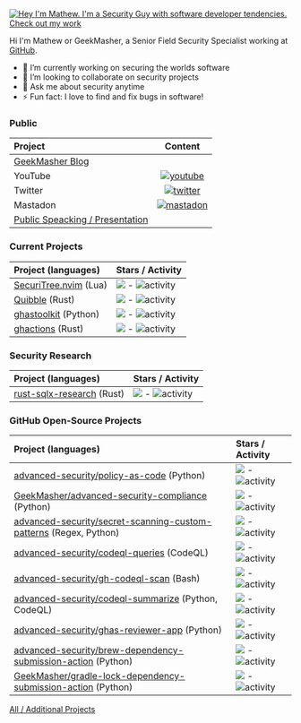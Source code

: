 
[![Hey I'm Mathew. I'm a Security Guy with software developer tendencies. Check out my work](https://github.com/GeekMasher/GeekMasher/raw/master/assets/profile.gif)](https://geekmasher.dev)

Hi I'm Mathew or GeekMasher, a Senior Field Security Specialist working at [GitHub](https://github.com/).

- 🔭 I’m currently working on securing the worlds software
- 👯 I’m looking to collaborate on security projects
- 💬 Ask me about security anytime
- ⚡ Fun fact: I love to find and fix bugs in software!

### Public 

| Project | Content |
| :------ | :---: |
| [GeekMasher Blog](https://geekmasher.dev) | |
| YouTube | [![youtube](https://img.shields.io/youtube/channel/subscribers/UC7e94PuJo_6tMxwx6BS7dzw?style=social)](https://www.youtube.com/@GeekMasher) |
| Twitter | [![twitter](https://img.shields.io/twitter/follow/geekmasher?style=social)](https://twitter.com/geekmasher) |
| Mastadon | [![mastadon](https://img.shields.io/mastodon/follow/109349397892890596?domain=https%3A%2F%2Finfosec.exchange&style=social)](https://infosec.exchange/@geekmasher)
| [Public Speacking / Presentation](https://github.com/GeekMasher/presentations) | |

<!-- PROJECTS -->
### Current Projects

| Project (languages) | Stars / Activity |
| :------------------ | :--------------- |
| [SecuriTree.nvim](https://github.com/GeekMasher/securitree.nvim) (Lua)| ![](https://img.shields.io/github/stars/GeekMasher/securitree.nvim?style=flat-square) - ![activity](https://img.shields.io/github/last-commit/GeekMasher/securitree.nvim?style=flat-square) |
| [Quibble](https://github.com/GeekMasher/quibble) (Rust)| ![](https://img.shields.io/github/stars/GeekMasher/quibble?style=flat-square) - ![activity](https://img.shields.io/github/last-commit/GeekMasher/quibble?style=flat-square) |
| [ghastoolkit](https://github.com/GeekMasher/ghastoolkit) (Python)| ![](https://img.shields.io/github/stars/GeekMasher/ghastoolkit?style=flat-square) - ![activity](https://img.shields.io/github/last-commit/GeekMasher/ghastoolkit?style=flat-square) |
| [ghactions](https://github.com/GeekMasher/ghactions) (Rust)| ![](https://img.shields.io/github/stars/GeekMasher/ghactions?style=flat-square) - ![activity](https://img.shields.io/github/last-commit/GeekMasher/ghactions?style=flat-square) |

### Security Research

| Project (languages) | Stars / Activity |
| :------------------ | :--------------- |
| [rust-sqlx-research](https://github.com/GeekMasher/rust-sqlx-research) (Rust)| ![](https://img.shields.io/github/stars/GeekMasher/rust-sqlx-research?style=flat-square) - ![activity](https://img.shields.io/github/last-commit/GeekMasher/rust-sqlx-research?style=flat-square) |

### GitHub Open-Source Projects

| Project (languages) | Stars / Activity |
| :------------------ | :--------------- |
| [advanced-security/policy-as-code](https://github.com/advanced-security/policy-as-code) (Python)| ![](https://img.shields.io/github/stars/advanced-security/policy-as-code?style=flat-square) - ![activity](https://img.shields.io/github/last-commit/advanced-security/policy-as-code?style=flat-square) |
| [GeekMasher/advanced-security-compliance](https://github.com/GeekMasher/advanced-security-compliance) (Python)| ![](https://img.shields.io/github/stars/GeekMasher/advanced-security-compliance?style=flat-square) - ![activity](https://img.shields.io/github/last-commit/GeekMasher/advanced-security-compliance?style=flat-square) |
| [advanced-security/secret-scanning-custom-patterns](https://github.com/advanced-security/secret-scanning-custom-patterns) (Regex, Python)| ![](https://img.shields.io/github/stars/advanced-security/secret-scanning-custom-patterns?style=flat-square) - ![activity](https://img.shields.io/github/last-commit/advanced-security/secret-scanning-custom-patterns?style=flat-square) |
| [advanced-security/codeql-queries](https://github.com/advanced-security/codeql-queries) (CodeQL)| ![](https://img.shields.io/github/stars/advanced-security/codeql-queries?style=flat-square) - ![activity](https://img.shields.io/github/last-commit/advanced-security/codeql-queries?style=flat-square) |
| [advanced-security/gh-codeql-scan](https://github.com/advanced-security/gh-codeql-scan) (Bash)| ![](https://img.shields.io/github/stars/advanced-security/gh-codeql-scan?style=flat-square) - ![activity](https://img.shields.io/github/last-commit/advanced-security/gh-codeql-scan?style=flat-square) |
| [advanced-security/codeql-summarize](https://github.com/advanced-security/codeql-summarize) (Python, CodeQL)| ![](https://img.shields.io/github/stars/advanced-security/codeql-summarize?style=flat-square) - ![activity](https://img.shields.io/github/last-commit/advanced-security/codeql-summarize?style=flat-square) |
| [advanced-security/ghas-reviewer-app](https://github.com/advanced-security/ghas-reviewer-app) (Python)| ![](https://img.shields.io/github/stars/advanced-security/ghas-reviewer-app?style=flat-square) - ![activity](https://img.shields.io/github/last-commit/advanced-security/ghas-reviewer-app?style=flat-square) |
| [advanced-security/brew-dependency-submission-action](https://github.com/advanced-security/brew-dependency-submission-action) (Python)| ![](https://img.shields.io/github/stars/advanced-security/brew-dependency-submission-action?style=flat-square) - ![activity](https://img.shields.io/github/last-commit/advanced-security/brew-dependency-submission-action?style=flat-square) |
| [GeekMasher/gradle-lock-dependency-submission-action](https://github.com/GeekMasher/gradle-lock-dependency-submission-action) (Python)| ![](https://img.shields.io/github/stars/GeekMasher/gradle-lock-dependency-submission-action?style=flat-square) - ![activity](https://img.shields.io/github/last-commit/GeekMasher/gradle-lock-dependency-submission-action?style=flat-square) |
<!-- PROJECTS -->

[All / Additional Projects](https://github.com/GeekMasher/GeekMasher/blob/master/projects.md)

